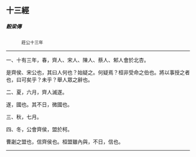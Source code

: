 

## 十三經

##### 穀梁傳
　　　`莊公十三年`

* * *

一、十有三年，春，齊人、宋人、陳人、蔡人、邾人會於北杏。

是齊侯、宋公也，其曰人何也？始疑之。何疑焉？桓非受命之伯也。將以事授之者也，曰可矣乎？未乎？舉人眾之辭也。

二、夏，六月，齊人滅遂。

遂，國也。其不日，微國也。

三、秋，七月。

四、冬，公會齊侯，盟於柯。

曹劌之盟也，信齊侯也。桓盟雖內與，不日，信也。

* * *

